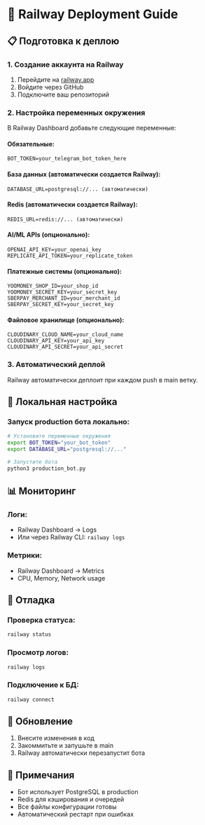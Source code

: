 # 🚀 Railway Deployment Guide

## 📋 Подготовка к деплою

### 1. Создание аккаунта на Railway
1. Перейдите на [railway.app](https://railway.app)
2. Войдите через GitHub
3. Подключите ваш репозиторий

### 2. Настройка переменных окружения

В Railway Dashboard добавьте следующие переменные:

#### Обязательные:
```
BOT_TOKEN=your_telegram_bot_token_here
```

#### База данных (автоматически создается Railway):
```
DATABASE_URL=postgresql://... (автоматически)
```

#### Redis (автоматически создается Railway):
```
REDIS_URL=redis://... (автоматически)
```

#### AI/ML APIs (опционально):
```
OPENAI_API_KEY=your_openai_key
REPLICATE_API_TOKEN=your_replicate_token
```

#### Платежные системы (опционально):
```
YOOMONEY_SHOP_ID=your_shop_id
YOOMONEY_SECRET_KEY=your_secret_key
SBERPAY_MERCHANT_ID=your_merchant_id
SBERPAY_SECRET_KEY=your_secret_key
```

#### Файловое хранилище (опционально):
```
CLOUDINARY_CLOUD_NAME=your_cloud_name
CLOUDINARY_API_KEY=your_api_key
CLOUDINARY_API_SECRET=your_api_secret
```

### 3. Автоматический деплой

Railway автоматически деплоит при каждом push в main ветку.

## 🔧 Локальная настройка

### Запуск production бота локально:
```bash
# Установите переменные окружения
export BOT_TOKEN="your_bot_token"
export DATABASE_URL="postgresql://..."

# Запустите бота
python3 production_bot.py
```

## 📊 Мониторинг

### Логи:
- Railway Dashboard → Logs
- Или через Railway CLI: `railway logs`

### Метрики:
- Railway Dashboard → Metrics
- CPU, Memory, Network usage

## 🐛 Отладка

### Проверка статуса:
```bash
railway status
```

### Просмотр логов:
```bash
railway logs
```

### Подключение к БД:
```bash
railway connect
```

## 🔄 Обновление

1. Внесите изменения в код
2. Закоммитьте и запушьте в main
3. Railway автоматически перезапустит бота

## 📝 Примечания

- Бот использует PostgreSQL в production
- Redis для кэширования и очередей
- Все файлы конфигурации готовы
- Автоматический рестарт при ошибках
